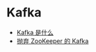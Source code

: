 # Kafka

- [Kafka 是什么](https://github.com/lazecoding/Note/blob/main/note/articles/kafka/whatiskafka.md)
- [抛弃 ZooKeeper 的 Kafka](https://github.com/lazecoding/Note/blob/main/note/articles/kafka/kafkaWithoutZooKeeper.md)
